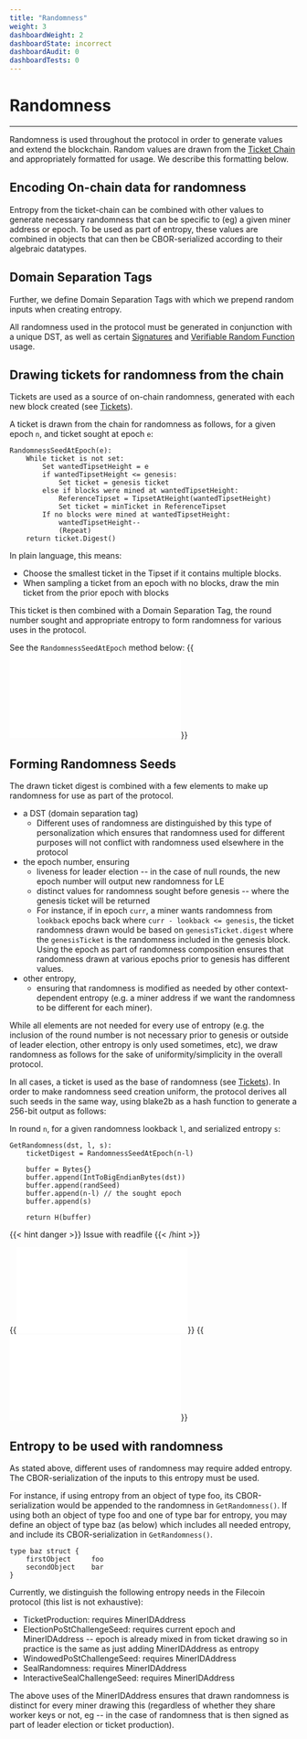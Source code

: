 ```yaml
---
title: "Randomness"
weight: 3
dashboardWeight: 2
dashboardState: incorrect
dashboardAudit: 0
dashboardTests: 0
---
```


# Randomness
---

Randomness is used throughout the protocol in order to generate values and extend the blockchain.
Random values are drawn from the [Ticket Chain](storage_power_consensus#the-ticket-chain-and-drawing-randomness) and appropriately formatted for usage.
We describe this formatting below.

## Encoding On-chain data for randomness

Entropy from the ticket-chain can be combined with other values to generate necessary randomness that can be
specific to (eg) a given miner address or epoch. To be used as part of entropy, these values are combined in 
objects that can then be CBOR-serialized according to their algebraic datatypes.

## Domain Separation Tags

Further, we define Domain Separation Tags with which we prepend random inputs when creating entropy.

All randomness used in the protocol must be generated in conjunction with a unique DST, as well as 
certain [Signatures](signatures) and [Verifiable Random Function](vrf) usage.

## Drawing tickets for randomness from the chain

Tickets are used as a source of on-chain randomness, generated with each new block created (see [Tickets](storage_power_consensus#tickets)).

A ticket is drawn from the chain for randomness as follows, for a given epoch `n`, and ticket sought at epoch `e`:
```text
RandomnessSeedAtEpoch(e):
    While ticket is not set:
        Set wantedTipsetHeight = e
        if wantedTipsetHeight <= genesis:
            Set ticket = genesis ticket
        else if blocks were mined at wantedTipsetHeight:
            ReferenceTipset = TipsetAtHeight(wantedTipsetHeight)
            Set ticket = minTicket in ReferenceTipset
        If no blocks were mined at wantedTipsetHeight:
            wantedTipsetHeight--
            (Repeat)
    return ticket.Digest()
```

In plain language, this means:

- Choose the smallest ticket in the Tipset if it contains multiple blocks.
- When sampling a ticket from an epoch with no blocks, draw the min ticket from the prior epoch with blocks

This ticket is then combined with a Domain Separation Tag, the round number sought and appropriate entropy to form randomness for various uses in the protocol.

See the `RandomnessSeedAtEpoch` method below:
{{<embed src="/systems/filecoin_blockchain/struct/chain/chain.go" lang="go">}}

## Forming Randomness Seeds

The drawn ticket digest is combined with a few elements to make up randomness for use as part of the protocol.

- a DST (domain separation tag)
    - Different uses of randomness are distinguished by this type of personalization which ensures that randomness used for different purposes will not conflict with randomness used elsewhere in the protocol
- the epoch number, ensuring
    - liveness for leader election -- in the case of null rounds, the new epoch number will output new randomness for LE
    - distinct values for randomness sought before genesis -- where the genesis ticket will be returned
    - For instance, if in epoch `curr`, a miner wants randomness from `lookback` epochs back where `curr - lookback <= genesis`, the ticket randomness drawn would be based on `genesisTicket.digest` where the `genesisTicket` is the randomness included in the genesis block. Using the epoch as part of randomness composition ensures that randomness drawn at various epochs prior to genesis has different values.
- other entropy,
    - ensuring that randomness is modified as needed by other context-dependent entropy (e.g. a miner address if we want the randomness to be different for each miner).

While all elements are not needed for every use of entropy (e.g. the inclusion of the round number is not necessary prior to genesis or outside of leader election, other entropy is only used sometimes, etc), we draw randomness as follows for the sake of uniformity/simplicity in the overall protocol.

In all cases, a ticket is used as the base of randomness (see [Tickets](storage_power_consensus#tickets)). In order to make randomness seed creation uniform, the protocol derives all such seeds in the same way, using blake2b as a hash function to generate a 256-bit output as follows:

In round `n`, for a given randomness lookback `l`, and serialized entropy `s`:

```text
GetRandomness(dst, l, s):
    ticketDigest = RandomnessSeedAtEpoch(n-l)

    buffer = Bytes{}
    buffer.append(IntToBigEndianBytes(dst))
    buffer.append(randSeed)
    buffer.append(n-l) // the sought epoch
    buffer.append(s)

    return H(buffer)
```

{{< hint danger >}}
Issue with readfile
{{< /hint >}}

{{<embed src="/docs/actors/actors/crypto/randomness.go"  lang="go">}}
{{<embed src="/systems/filecoin_blockchain/struct/chain/chain.go" lang="go">}}

## Entropy to be used with randomness

As stated above, different uses of randomness may require added entropy. The CBOR-serialization of the inputs to this entropy must be used.

For instance, if using entropy from an object of type foo, its CBOR-serialization would be appended to the randomness in `GetRandomness()`. If using both an object of type foo and one of type bar for entropy, you may define an object of type baz (as below) which includes all needed entropy, and include its CBOR-serialization in `GetRandomness()`.

```text
type baz struct {
    firstObject     foo
    secondObject    bar
}
```

Currently, we distinguish the following entropy needs in the Filecoin protocol (this list is not exhaustive):

- TicketProduction: requires MinerIDAddress
- ElectionPoStChallengeSeed: requires current epoch and MinerIDAddress -- epoch is already mixed in from ticket drawing so in practice is the same as just adding MinerIDAddress as entropy
- WindowedPoStChallengeSeed: requires MinerIDAddress
- SealRandomness: requires MinerIDAddress
- InteractiveSealChallengeSeed: requires MinerIDAddress

The above uses of the MinerIDAddress ensures that drawn randomness is distinct for every miner drawing this (regardless of whether they share worker keys or not, eg -- in the case of randomness that is then signed as part of leader election or ticket production).
